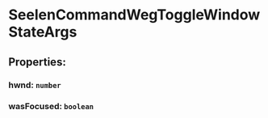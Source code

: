 # **SeelenCommandWegToggleWindowStateArgs**
## **Properties**:
### hwnd: `number`
### wasFocused: `boolean`
